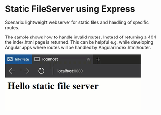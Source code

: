 # Static FileServer using Express
Scenario: lightweight webserver for static files and handling of specific routes.  

The sample shows how to handle invalid routes. Instead of returning a 404 the index.html page is returned. This can be helpful e.g. while developing Angular apps where routes will be handled by Angular index.html/router.

![alt tag](StaticFileServer.gif)